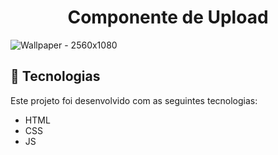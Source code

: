 <h1 align="center"> Componente de Upload </h1>

![Wallpaper - 2560x1080](https://i.ibb.co/4W7bbNm/Captura-de-Tela-185.png)

## 🚀 Tecnologias

Este projeto foi desenvolvido com as seguintes tecnologias:

- HTML
- CSS
- JS
